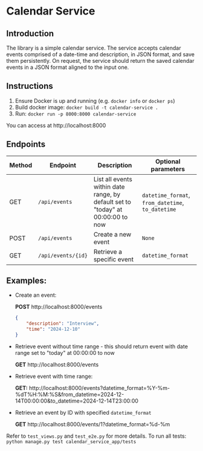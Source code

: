 # Calendar Service

## Introduction
The library is a simple calendar service. The service accepts calendar events comprised of a date-time and description, in JSON format, and save them persistently. On request, the service should return the saved calendar events in a JSON format aligned to the input one.

## Instructions
1.  Ensure Docker is up and running (e.g. `docker info` or `docker ps`)
2. Build docker image: `docker build -t calendar-service .`
3. Run: `docker run -p 8000:8000 calendar-service`

You can access at http://localhost:8000

## Endpoints

| Method | Endpoint           | Description                                                                    | Optional parameters                               | 
|--------|--------------------|--------------------------------------------------------------------------------|---------------------------------------------------|
| GET    | `/api/events`      | List all events within date range, by default set to "today" at 00:00:00 to now| `datetime_format`, `from_datetime`, `to_datetime` |
| POST   | `/api/events`      | Create a new event                                                             | `None`                                            |
| GET    | `/api/events/{id}` | Retrieve a specific event                                                      | `datetime_format`                                 |
 
## Examples:
- Create an event: 
   
    **POST** http://localhost:8000/events
    
    ```json 
    {
        "description": "Interview",
        "time": "2024-12-10"
    }
- Retrieve event without time range - this should return event with date range set to "today" at 00:00:00 to now

   **GET** http://localhost:8000/events

- Retrieve event with time range:
   
    **GET:** http://localhost:8000/events?datetime_format=%Y-%m-%dT%H:%M:%S&from_datetime=2024-12-14T00:00:00&to_datetime=2024-12-14T23:00:00

- Retrieve an event by ID with specified `datetime_format`
   
   **GET** http://localhost:8000/events/1?datetime_format=%d-%m


Refer to `test_views.py` and `test_e2e.py` for more details.
To run all tests: `python manage.py test calendar_service_app/tests`


